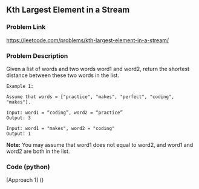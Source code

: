 ## Kth Largest Element in a Stream

### Problem Link

https://leetcode.com/problems/kth-largest-element-in-a-stream/

### Problem Description 

Given a list of words and two words word1 and word2, return the shortest distance between these two words in the list.

```
Example 1:

Assume that words = ["practice", "makes", "perfect", "coding", "makes"].

Input: word1 = “coding”, word2 = “practice”
Output: 3

Input: word1 = "makes", word2 = "coding"
Output: 1

```

**Note:**
You may assume that word1 does not equal to word2, and word1 and word2 are both in the list.

### Code (python)

[Approach 1] ()

```python

```